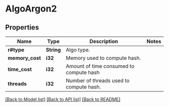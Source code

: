 # AlgoArgon2

## Properties

Name | Type | Description | Notes
------------ | ------------- | ------------- | -------------
**r#type** | **String** | Algo type. | 
**memory_cost** | **i32** | Memory used to compute hash. | 
**time_cost** | **i32** | Amount of time consumed to compute hash | 
**threads** | **i32** | Number of threads used to compute hash. | 

[[Back to Model list]](../README.md#documentation-for-models) [[Back to API list]](../README.md#documentation-for-api-endpoints) [[Back to README]](../README.md)


